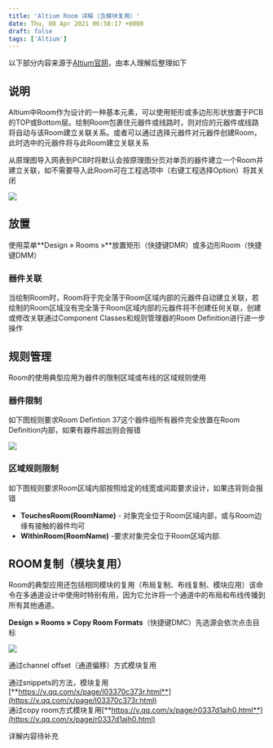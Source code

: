```yaml
---
title: 'Altium Room 详解（含模块复用）'
date: Thu, 08 Apr 2021 06:50:17 +0000
draft: false
tags: ['Altium']
---
```


以下部分内容来源于[Altium官网](https://www.altium.com/documentation/altium-designer/pcb-obj-roomroom-ad?version=18.1)，由本人理解后整理如下

说明
--

Altium中Room作为设计的一种基本元素，可以使用矩形或多边形形状放置于PCB的TOP或Bottom层。绘制Room包裹住元器件或线路时，则对应的元器件或线路将自动与该Room建立关联关系。或者可以通过选择元器件对元器件创建Room，此时选中的元器件将与此Room建立关联关系

从原理图导入网表到PCB时将默认会按原理图分页对单页的器件建立一个Room并建立关联，如不需要导入此Room可在工程选项中（右键工程选择Option）将其关闭

![](http://a1024.synology.me:222/images/blog2022/room1.png)

放置
--

使用菜单**Design » Rooms »**放置矩形（快捷键DMR）或多边形Room（快捷键DMM）

### 器件关联

当绘制Room时，Room将于完全落于Room区域内部的元器件自动建立关联，若绘制的Room区域没有完全落于Room区域内部的元器件将不创建任何关联，创建或修改关联通过Component Classes和规则管理器的Room Definition进行进一步操作

规则管理
----

Room的使用典型应用为器件的限制区域或布线的区域规则使用

### 器件限制

如下图规则要求Room Defintion 37这个器件组所有器件完全放置在Room Definition内部，如果有器件超出则会报错

![](http://a1024.synology.me:222/images/blog2022/ROOM2.png)

### 区域规则限制

如下图规则要求Room区域内部按照给定的线宽或间距要求设计，如果违背则会报错

*   **TouchesRoom(RoomName)** - 对象完全位于Room区域内部，或与Room边缘有接触的器件均可
*   **WithinRoom(RoomName)** -要求对象完全位于Room区域内部.

ROOM复制（模块复用）
------------

Room的典型应用还包括相同模块的复用（布局复制、布线复制、模块应用）该命令在多通道设计中使用时特别有用，因为它允许将一个通道中的布局和布线传播到所有其他通道。

**Design » Rooms » Copy Room Formats**（快捷键DMC）先选源会依次点击目标

![](http://a1024.synology.me:222/images/blog2022/ROOM3.gif)

通过channel offset（通道偏移）方式模块复用

通过snippets的方法，模块复用[**https://v.qq.com/x/page/l03370c373r.html**](https://v.qq.com/x/page/l03370c373r.html)  
通过copy room方式模块复用[**https://v.qq.com/x/page/r0337d1ajh0.html**](https://v.qq.com/x/page/r0337d1ajh0.html)

详解内容待补充